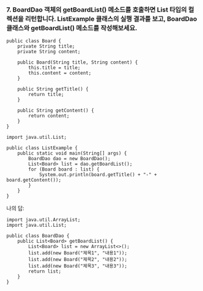 ### 7. BoardDao 객체의 getBoardList() 메소드를 호출하면 List<Board> 타입의 컬렉션을 리턴합니다. ListExample 클래스의 실행 결과를 보고, BoardDao 클래스와 getBoardList() 메소드를 작성해보세요.

```
public class Board {
    private String title;
    private String content;

    public Board(String title, String content) {
        this.title = title;
        this.content = content;
    }

    public String getTitle() {
        return title;
    }

    public String getContent() {
        return content;
    }
}
```
```
import java.util.List;

public class ListExample {
    public static void main(String[] args) {
        BoardDao dao = new BoardDao();
        List<Board> list = dao.getBoardList();
        for (Board board : list) {
            System.out.println(board.getTitle() + "-" + board.getContent());
        }
    }
}
```
나의 답:
```
import java.util.ArrayList;
import java.util.List;

public class BoardDao {
    public List<Board> getBoardList() {
        List<Board> list = new ArrayList<>();
        list.add(new Board("제목1", "내용1"));
        list.add(new Board("제목2", "내용2"));
        list.add(new Board("제목3", "내용3"));
        return list;
    }
}
```